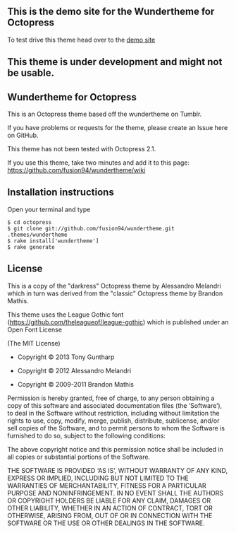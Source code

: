 
## This is the demo site for the Wundertheme for Octopress

To test drive this theme head over to the [demo site](http://fusion94.org/wundertheme-demo/)

## This theme is under development and might not be usable.

## Wundertheme for Octopress

This is an Octopress theme based off the wundertheme on Tumblr.

If you have problems or requests for the theme, please create an Issue here on GitHub. 

This theme has not been tested with Octopress 2.1.

If you use this theme, take two minutes and add it to this page: https://github.com/fusion94/wundertheme/wiki

## Installation instructions

Open your terminal and type

	$ cd octopress
	$ git clone git://github.com/fusion94/wundertheme.git .themes/wundertheme
	$ rake install['wundertheme']
	$ rake generate

## License

This is a copy of the "darkress" Octopress theme by Alessandro Melandri which in turn was derived from the "classic" Octopress theme by Brandon Mathis.

This theme uses the League Gothic font (https://github.com/theleagueof/league-gothic) which is published under an Open Font License

(The MIT License)

* Copyright © 2013 Tony Guntharp

* Copyright © 2012 Alessandro Melandri

* Copyright © 2009-2011 Brandon Mathis

Permission is hereby granted, free of charge, to any person obtaining a copy of this software and associated documentation files (the ‘Software’), to deal in the Software without restriction, including without limitation the rights to use, copy, modify, merge, publish, distribute, sublicense, and/or sell copies of the Software, and to permit persons to whom the Software is furnished to do so, subject to the following conditions:

The above copyright notice and this permission notice shall be included in all copies or substantial portions of the Software.

THE SOFTWARE IS PROVIDED ‘AS IS’, WITHOUT WARRANTY OF ANY KIND, EXPRESS OR IMPLIED, INCLUDING BUT NOT LIMITED TO THE WARRANTIES OF MERCHANTABILITY, FITNESS FOR A PARTICULAR PURPOSE AND NONINFRINGEMENT. IN NO EVENT SHALL THE AUTHORS OR COPYRIGHT HOLDERS BE LIABLE FOR ANY CLAIM, DAMAGES OR OTHER LIABILITY, WHETHER IN AN ACTION OF CONTRACT, TORT OR OTHERWISE, ARISING FROM, OUT OF OR IN CONNECTION WITH THE SOFTWARE OR THE USE OR OTHER DEALINGS IN THE SOFTWARE.
